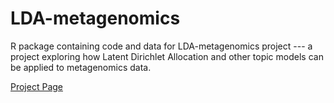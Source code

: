 LDA-metagenomics
================

R package containing code and data for LDA-metagenomics project --- a project exploring how Latent Dirichlet Allocation and other topic models can be applied to metagenomics data.

[Project Page](http://rdinnager.github.io/LDA-metagenomics/)
